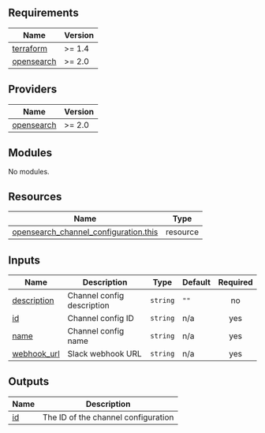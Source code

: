 ## Requirements

| Name | Version |
|------|---------|
| <a name="requirement_terraform"></a> [terraform](#requirement\_terraform) | >= 1.4 |
| <a name="requirement_opensearch"></a> [opensearch](#requirement\_opensearch) | >= 2.0 |

## Providers

| Name | Version |
|------|---------|
| <a name="provider_opensearch"></a> [opensearch](#provider\_opensearch) | >= 2.0 |

## Modules

No modules.

## Resources

| Name | Type |
|------|------|
| [opensearch_channel_configuration.this](https://registry.terraform.io/providers/opensearch-project/opensearch/latest/docs/resources/channel_configuration) | resource |

## Inputs

| Name | Description | Type | Default | Required |
|------|-------------|------|---------|:--------:|
| <a name="input_description"></a> [description](#input\_description) | Channel config description | `string` | `""` | no |
| <a name="input_id"></a> [id](#input\_id) | Channel config ID | `string` | n/a | yes |
| <a name="input_name"></a> [name](#input\_name) | Channel config name | `string` | n/a | yes |
| <a name="input_webhook_url"></a> [webhook\_url](#input\_webhook\_url) | Slack webhook URL | `string` | n/a | yes |

## Outputs

| Name | Description |
|------|-------------|
| <a name="output_id"></a> [id](#output\_id) | The ID of the channel configuration |
